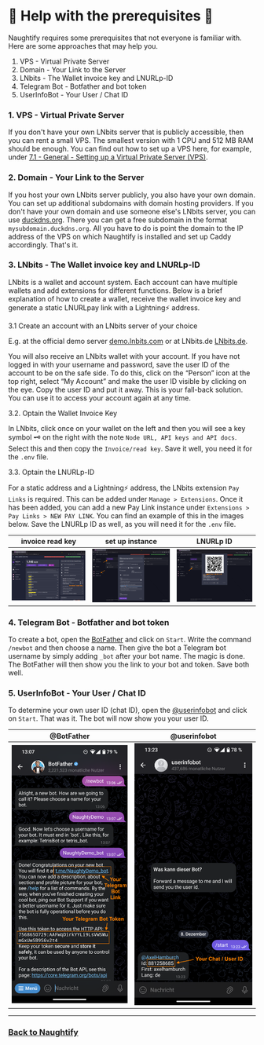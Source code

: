 # 🤖 **Help with the prerequisites** 🤖

Naughtify requires some prerequisites that not everyone is familiar with. Here are some approaches that may help you.

1. VPS - Virtual Private Server
2. Domain - Your Link to the Server 
3. LNbits - The Wallet invoice key and LNURLp-ID
4. Telegram Bot - Botfather and bot token
5. UserInfoBot - Your User / Chat ID

### 1. VPS - Virtual Private Server

If you don't have your own LNbits server that is publicly accessible, then you can rent a small VPS. The smallest version with 1 CPU and 512 MB RAM should be enough. You can find out how to set up a VPS here, for example, under [7.1 - General - Setting up a Virtual Private Server (VPS)](https://ereignishorizont.xyz/lnbits-server/en/#71_-_General_-_Setting_up_a_Virtual_Private_Server_VPS). 

### 2. Domain - Your Link to the Server 

If you host your own LNbits server publicly, you also have your own domain. You can set up additional subdomains with domain hosting providers. If you don't have your own domain and use someone else's LNbits server, you can use [duckdns.org](https://www.duckdns.org/). There you can get a free subdomain in the format `mysubdomain.duckdns.org`. All you have to do is point the domain to the IP address of the VPS on which Naughtify is installed and set up Caddy accordingly. That's it. 

### 3. LNbits - The Wallet invoice key and LNURLp-ID

LNbits is a wallet and account system. Each account can have multiple wallets and add extensions for different functions. Below is a brief explanation of how to create a wallet, receive the wallet invoice key and generate a static LNURLpay link with a Lightning⚡ address.

3.1 Create an account with an LNbits server of your choice

E.g. at the official demo server [demo.lnbits.com](https://demo.lnbits.com) or at LNbits.de [LNbits.de](https://LNbits.de). 

You will also receive an LNbits wallet with your account. If you have not logged in with your username and password, save the user ID of the account to be on the safe side. To do this, click on the “Person” icon at the top right, select “My Account” and make the user ID visible by clicking on the eye. Copy the user ID and put it away. This is your fall-back solution. You can use it to access your account again at any time.

3.2. Optain the Wallet Invoice Key 

In LNbits, click once on your wallet on the left and then you will see a key symbol 🗝️ on the right with the note `Node URL, API keys and API docs`. Select this and then copy the `Invoice/read key`. Save it well, you need it for the `.env` file.  

3.3. Optain the LNURLp-ID

For a static address and a Lightning⚡ address, the LNbits extension `Pay Links` is required. This can be added under `Manage > Extensions`. Once it has been added, you can add a new Pay Link instance under `Extensions > Pay Links > NEW PAY LINK`. You can find an example of this in the images below. Save the LNURLp ID as well, as you will need it for the `.env` file.

invoice read key          |  set up instance   |  LNURLp ID
:-------------------------:|:-------------------------:|:-------------------------:
<img src="./assets/wallet1invoice.png" width="400">  |  <img src="./assets/wallet2instance.png" width="400">  |  <img src="./assets/wallet3id.png" width="400"> 

### 4. Telegram Bot - Botfather and bot token

To create a bot, open the [BotFather](https://t.me/BotFather) and click on `Start`. Write the command `/newbot` and then choose a name. Then give the bot a Telegram bot username by simply adding `_bot` after your bot name. The magic is done. The BotFather will then show you the link to your bot and token. Save both well.

### 5. UserInfoBot - Your User / Chat ID

To determine your own user ID (chat ID), open the [@userinfobot](https://t.me/userinfobot) and click on `Start`. That was it. The bot will now show you your user ID.

@BotFather            |  @userinfobot
:-------------------------:|:-------------------------:
<img src="./assets/TelegramBot.png" width="300">  |  <img src="./assets/UserInfoBot.png" width="300"> 

---
### [Back to Naughtify](./README.md)


